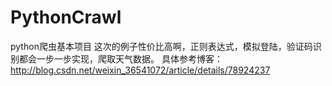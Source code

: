 # PythonCrawl
python爬虫基本项目
这次的例子性价比高啊，正则表达式，模拟登陆，验证码识别都会一步一步实现，爬取天气数据。
具体参考博客：http://blog.csdn.net/weixin_36541072/article/details/78924237
